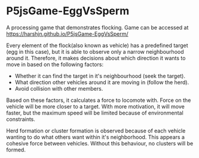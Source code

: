 # P5jsGame-EggVsSperm
A processing game that demonstrates flocking.
Game can be accessed at https://harshjn.github.io/P5jsGame-EggVsSperm/

Every element of the flock(also known as vehicle) has a predefined target (egg in this case), but it is able to observe only a narrow neighbourhood around it. 
Therefore, it makes decisions about which direction it wants to move in based on the following factors:
* Whether it can find the target in it's neighbourhood (seek the target).
* What direction other vehicles around it are moving in (follow the herd).
* Avoid collision with other members.

Based on these factors, it calculates a force to locomote with. Force on the vehicle will be more closer to a target. With more motivation, it will move faster, but the maximum speed will be limited because of environmental constraints.

Herd formation or cluster formation is observed because of each vehicle wanting to do what others want within it's neighborhood. This appears a cohesive force between vehicles. Without this behaviour, no clusters will be formed.

